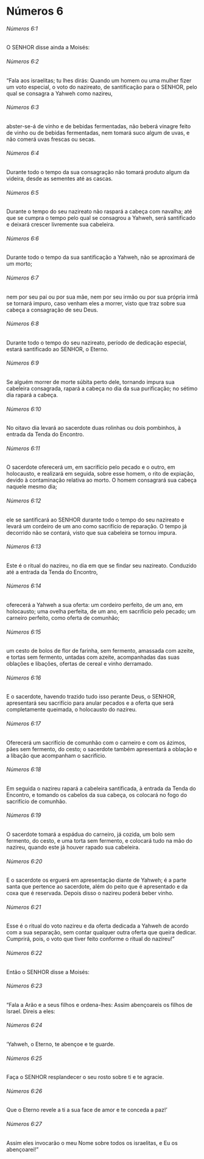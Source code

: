 # Números 6

###### Números 6:1

O SENHOR disse ainda a Moisés:

###### Números 6:2

“Fala aos israelitas; tu lhes dirás: Quando um homem ou uma mulher fizer um voto especial, o voto do nazireato, de santificação para o SENHOR, pelo qual se consagra a Yahweh como nazireu,

###### Números 6:3

abster-se-á de vinho e de bebidas fermentadas, não beberá vinagre feito de vinho ou de bebidas fermentadas, nem tomará suco algum de uvas, e não comerá uvas frescas ou secas.

###### Números 6:4

Durante todo o tempo da sua consagração não tomará produto algum da videira, desde as sementes até as cascas.

###### Números 6:5

Durante o tempo do seu nazireato não raspará a cabeça com navalha; até que se cumpra o tempo pelo qual se consagrou a Yahweh, será santificado e deixará crescer livremente sua cabeleira.

###### Números 6:6

Durante todo o tempo da sua santificação a Yahweh, não se aproximará de um morto;

###### Números 6:7

nem por seu pai ou por sua mãe, nem por seu irmão ou por sua própria irmã se tornará impuro, caso venham eles a morrer, visto que traz sobre sua cabeça a consagração de seu Deus.

###### Números 6:8

Durante todo o tempo do seu nazireato, período de dedicação especial, estará santificado ao SENHOR, o Eterno.

###### Números 6:9

Se alguém morrer de morte súbita perto dele, tornando impura sua cabeleira consagrada, rapará a cabeça no dia da sua purificação; no sétimo dia rapará a cabeça.

###### Números 6:10

No oitavo dia levará ao sacerdote duas rolinhas ou dois pombinhos, à entrada da Tenda do Encontro.

###### Números 6:11

O sacerdote oferecerá um, em sacrifício pelo pecado e o outro, em holocausto, e realizará em seguida, sobre esse homem, o rito de expiação, devido à contaminação relativa ao morto. O homem consagrará sua cabeça naquele mesmo dia;

###### Números 6:12

ele se santificará ao SENHOR durante todo o tempo do seu nazireato e levará um cordeiro de um ano como sacrifício de reparação. O tempo já decorrido não se contará, visto que sua cabeleira se tornou impura.

###### Números 6:13

Este é o ritual do nazireu, no dia em que se findar seu nazireato. Conduzido até a entrada da Tenda do Encontro,

###### Números 6:14

oferecerá a Yahweh a sua oferta: um cordeiro perfeito, de um ano, em holocausto; uma ovelha perfeita, de um ano, em sacrifício pelo pecado; um carneiro perfeito, como oferta de comunhão;

###### Números 6:15

um cesto de bolos de flor de farinha, sem fermento, amassada com azeite, e tortas sem fermento, untadas com azeite, acompanhadas das suas oblações e libações, ofertas de cereal e vinho derramado.

###### Números 6:16

E o sacerdote, havendo trazido tudo isso perante Deus, o SENHOR, apresentará seu sacrifício para anular pecados e a oferta que será completamente queimada, o holocausto do nazireu.

###### Números 6:17

Oferecerá um sacrifício de comunhão com o carneiro e com os ázimos, pães sem fermento, do cesto; o sacerdote também apresentará a oblação e a libação que acompanham o sacrifício.

###### Números 6:18

Em seguida o nazireu rapará a cabeleira santificada, à entrada da Tenda do Encontro, e tomando os cabelos da sua cabeça, os colocará no fogo do sacrifício de comunhão.

###### Números 6:19

O sacerdote tomará a espádua do carneiro, já cozida, um bolo sem fermento, do cesto, e uma torta sem fermento, e colocará tudo na mão do nazireu, quando este já houver rapado sua cabeleira.

###### Números 6:20

E o sacerdote os erguerá em apresentação diante de Yahweh; é a parte santa que pertence ao sacerdote, além do peito que é apresentado e da coxa que é reservada. Depois disso o nazireu poderá beber vinho.

###### Números 6:21

Esse é o ritual do voto nazireu e da oferta dedicada a Yahweh de acordo com a sua separação, sem contar qualquer outra oferta que queira dedicar. Cumprirá, pois, o voto que tiver feito conforme o ritual do nazireu!”

###### Números 6:22

Então o SENHOR disse a Moisés:

###### Números 6:23

“Fala a Arão e a seus filhos e ordena-lhes: Assim abençoareis os filhos de Israel. Direis a eles:

###### Números 6:24

‘Yahweh, o Eterno, te abençoe e te guarde.

###### Números 6:25

Faça o SENHOR resplandecer o seu rosto sobre ti e te agracie.

###### Números 6:26

Que o Eterno revele a ti a sua face de amor e te conceda a paz!’

###### Números 6:27

Assim eles invocarão o meu Nome sobre todos os israelitas, e Eu os abençoarei!”

